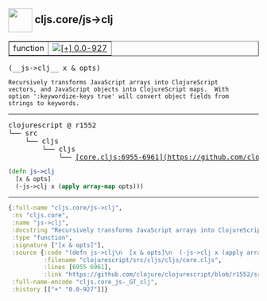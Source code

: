 ## <img width="48px" valign="middle" src="http://i.imgur.com/Hi20huC.png"> cljs.core/js->clj

 <table border="1">
<tr>
<td>function</td>
<td><a href="https://github.com/cljsinfo/api-refs/tree/0.0-927"><img valign="middle" alt="[+] 0.0-927" src="https://img.shields.io/badge/+-0.0--927-lightgrey.svg"></a> </td>
</tr>
</table>

 <samp>
(__js->clj__ x & opts)<br>
</samp>

```
Recursively transforms JavaScript arrays into ClojureScript
vectors, and JavaScript objects into ClojureScript maps.  With
option ':keywordize-keys true' will convert object fields from
strings to keywords.
```

---

 <pre>
clojurescript @ r1552
└── src
    └── cljs
        └── cljs
            └── <ins>[core.cljs:6955-6961](https://github.com/clojure/clojurescript/blob/r1552/src/cljs/cljs/core.cljs#L6955-L6961)</ins>
</pre>

```clj
(defn js->clj
  [x & opts]
  (-js->clj x (apply array-map opts)))
```


---

```clj
{:full-name "cljs.core/js->clj",
 :ns "cljs.core",
 :name "js->clj",
 :docstring "Recursively transforms JavaScript arrays into ClojureScript\nvectors, and JavaScript objects into ClojureScript maps.  With\noption ':keywordize-keys true' will convert object fields from\nstrings to keywords.",
 :type "function",
 :signature ["[x & opts]"],
 :source {:code "(defn js->clj\n  [x & opts]\n  (-js->clj x (apply array-map opts)))",
          :filename "clojurescript/src/cljs/cljs/core.cljs",
          :lines [6955 6961],
          :link "https://github.com/clojure/clojurescript/blob/r1552/src/cljs/cljs/core.cljs#L6955-L6961"},
 :full-name-encode "cljs.core_js-_GT_clj",
 :history [["+" "0.0-927"]]}

```

